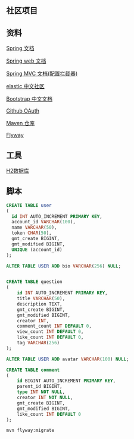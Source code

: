 ## 社区项目

## 资料
[Spring 文档](https://spring.io/guides)

[Spring web 文档](https://spring.io/guides/gs/serving-web-content/)

[Spring MVC 文档(配置拦截器)](https://docs.spring.io/spring/docs/5.0.3.RELEASE/spring-framework-reference/web.html#spring-web)

[elastic 中文社区](https://elasticsearch.cn/)

[Bootstrap 中文文档](https://v3.bootcss.com/)

[Github OAuth](https://developer.github.com/apps/building-oauth-apps/creating-an-oauth-app/)

[Maven 仓库](https://mvnrepository.com/)

[Flyway](https://flywaydb.org/)
## 工具
[H2数据库](http://www.h2database.com/html/main.html)

## 脚本

```sql
CREATE TABLE user
(
  id INT AUTO_INCREMENT PRIMARY KEY,
  account_id VARCHAR(100),
  name VARCHAR(50),
  token CHAR(50),
  gmt_create BIGINT,
  gmt_modified BIGINT,
  UNIQUE (account_id)
);

ALTER TABLE USER ADD bio VARCHAR(256) NULL;


CREATE TABLE question
(
    id INT AUTO_INCREMENT PRIMARY KEY,
    title VARCHAR(50),
    description TEXT,
    gmt_create BIGINT,
    gmt_modified BIGINT,
    creator INT,
    comment_count INT DEFAULT 0,
    view_count INT DEFAULT 0,
    like_count INT DEFAULT 0,
    tag VARCHAR(256)
);

ALTER TABLE USER ADD avatar VARCHAR(100) NULL;

CREATE TABLE comment
(
    id BIGINT AUTO_INCREMENT PRIMARY KEY,
    parent_id BIGINT,
    type INT NOT NULL,
    creator INT NOT NULL,
    gmt_create BIGINT,
    gmt_modified BIGINT,
    like_count INT DEFAULT 0
);


```
```bash
mvn flyway:migrate 
```
